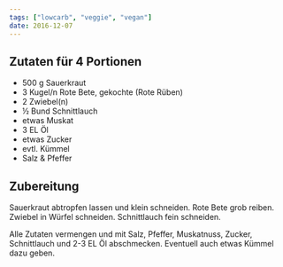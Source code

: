 ```yaml
---
tags: ["lowcarb", "veggie", "vegan"]
date: 2016-12-07
---
```


## Zutaten für 4 Portionen
- 500 g 	Sauerkraut
- 3 Kugel/n 	Rote Bete, gekochte (Rote Rüben)
- 2 	Zwiebel(n)
- ½ Bund 	Schnittlauch
- etwas 	Muskat
- 3 EL 	Öl
- etwas 	Zucker
- evtl. 	Kümmel
- Salz & Pfeffer

## Zubereitung
Sauerkraut abtropfen lassen und klein schneiden. Rote Bete grob reiben. Zwiebel in Würfel schneiden. Schnittlauch fein schneiden.

Alle Zutaten vermengen und mit Salz, Pfeffer, Muskatnuss, Zucker, Schnittlauch und 2-3 EL Öl abschmecken.
Eventuell auch etwas Kümmel dazu geben.



